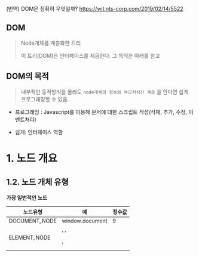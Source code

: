 (번역) DOM은 정확히 무엇일까? https://wit.nts-corp.com/2019/02/14/5522

## DOM

> Node개체를 계층화한 트리
>
> 이 트리(DOM)은 인터페이스를 제공한다. 그 목적은 아래를 참고



## DOM의 목적 

> 내부적인 동작방식을 몰라도 `node개체의 정보와 부모자식간 계층` 을 안다면 쉽게 프로그래밍할 수 있음.

- 프로그래밍 : Javascript를 이용해 문서에 대한 스크립트 작성(삭제, 추가, 수정, 이벤트처리)

- 쉽게: 인터페이스 역할

# 1. 노드 개요





## 1.2. 노드 개체 유형

**가장 일번적인 노드**

| 노드유형               | 예                                                           | 정수값 |
| ---------------------- | ------------------------------------------------------------ | ------ |
| DOCUMENT_NODE          | window.document                                              | 9      |
| ELEMENT_NODE           | <body>, <a>, <p>, <script> 등등                              | 1      |
| ATTRIBUTE_NODE         | <div class="ab"> 에서 class="ab"                             | 2      |
| TEXT_NODE              | <p>Hi</p> 에서 HI (줄바꿈과 공백을 포함한 HTML문서 내의 텍스트문자) | 3      |
| DOCUMENT_FRAGMENT_NODE | document.createDocumentFragment()                            | 11     |
| DOCUMENT_TYPE_NODE     | <!DOCTYPE html>                                              | 10     |

<img src="./img/노드유형.png">

​	

- ATTRIBUTE_NDOE는 실제 DOM 트리구조의 일부가 아님(역사적인 이유로 목록에 포함될 뿐)
  - DOM4 에서 사용금지됨
- COMMENT_NODE는 거의 TEXT_NODE(개행포함함)와 동일

| 인터페이스 / 생성자                           | nodeType | 예시(뒤에 _NODE가 붙지만 생략) |      |
| --------------------------------------------- | -------- | ------------------------------ | ---- |
| HTML * Element()    (예: HTMLBodyElement()  ) | 1        | Element                        |      |
| Text()                                        | 3        | TEXT                           |      |
| Attr()                                        | 2        | ATTRIBUTE                      |      |
| HTMLDocument()                                | 9        | DOCUMENT                       |      |
| DocumentFragment()                            | 11       | DOCUMENT_FRAGMENT              |      |
| DocumentType()                                | 10       | DOCUMENT_TYPE                  |      |



## 1.3. Node 개체로부터 상속받은 하위 노드 개체

<img src="./img/NODE TREE.png">

```
Object
  └ Node
      ├ Element(1)
      │     └ HTMLElement 
      │             └ 겁나많아 (HTML*Element , * 자리에 들어갈 단어: Head, Body, Title, Input, Table, Paragraph, 등등)       ├ Attr
      ├ Attr(2)
      ├ CharacterData
      │     └ Text(3)
      │     └ Comment(8)
      ├ Docuement(9)
      │     └ HTMLDocuement
      ├ Docuement(9)
      └ DocuementFragment        
   
```



## 1.4. 노드를 다루자 (속성 및 메서드)

1. Node

   - 속성
     - childNodes
     - firstChild
     - nextSibling
     - **nodeName**
     - **nodeType**
     - nodeValue
     - parentNode
     - previousSibling

   - 메서드

     - appendChild()

     - cloneNode()

     - compareDocumentPosition()

     - contains()

     - hasChildNodes()

     - insertBefore()

     - isEqualNode()

     - removeChild()

     - replaceChild()

       

2. Document 

   - 메서드
     - document.createElement()
     - document.createTextNode()

3. HTML * Element

   - 속성
     - innerHTML
     - outerHTML
     - textContent
     - innerText
     - outerText
     - firstElementChild
     - lastElementChild
     - nextElementChild
     - previousElementChild
     - children
   - 메서드
     - insertAdjacentHTML()

## 1.5 노드 유형과 이름 식별하기

- **모든 노드는 Node개체로 부터 상속받기 때문에 nodeType과 nodeName 속성을 갖는다.**
- 



## 1.6 노드 값 

## 1.6.1. value값의 종류

| 노드유형          |                                               |
| ----------------- | --------------------------------------------- |
| Text 또는 Comment | nodeValue 값: 텍스트                          |
| div, span, a, p   | nodeValue 값: null                            |
| input, select     | nodeValue 값: null ,      value속성값을 사용. |

- [Q] textContent와 nodeValue의 차이는?

  [A] 아래표 3행에 답이 있음



## 1.6.2.  [ (inner/outer), (Text/HTML) ] , textContent

| **textContent**                                              | **innerText**                                                | innerHTML                                                    |
| ------------------------------------------------------------ | ------------------------------------------------------------ | ------------------------------------------------------------ |
| **Text, Comment노드면)    <br>Node.nodeValue 값을 리턴**     |                                                              | 단순 텍스트를 생성할 거면 권장X<br>HTML파서는 많은 성능악화를 불러옴 |
| **자식요소가 많은 노드면)<br> 각 자식노드들의 Node.nodeValue값을 병합한 값을 리턴** |                                                              |                                                              |
| **<script> <style> 내부의 텍스트들도 포함하여 리턴함**       | **사람이 읽을 수 있는 요소만 리턴<br>hidden처리된 요소는 리턴하지 않음** | HTML태그 전부를 텍스트로 보여줌                              |
| **document와 document_node 타입일 경우 null리턴**            |                                                              |                                                              |
| **XSS공격 위험이 없음**                                      |                                                              |                                                              |

| 메소드명           | 설명                                                         | 사용법                                                    | 특징                                                       |
| ------------------ | ------------------------------------------------------------ | --------------------------------------------------------- | ---------------------------------------------------------- |
| innerHTML          | [create]<br/>1. element와 text 노드 생성<br>2. DOM에 추가(자식노드를 교체) | ${element}.innerHTML = '\<strong>Hi\</strong>'            | 상단 표 참고                                               |
| outerHTML          | [create]<br/>1. element와 text 노드 생성<br>2. DOM에 추가(현 노드까지 교체) |                                                           | [read]<br/>현 노드포함 리턴됨.                             |
| textContent        | [create]<br>1. text노드 생성<br>2. DOM에 추가(자식노드를 교체) | ${element}.textContent = 'Hello'                          | [read]<br/>읽을 수 없는 요소**도** 리턴<br>위 표 1열 참고  |
| innerText          | [create]<br>위 textContent와 동일<br>\<script> 태그노드에서는 동작 안함 | ${element}.innerText = 'Hello'                            | [read]<br/>읽을 수 있는 요소**만** 리턴<br/>위 표 2열 참고 |
| outerText          | [create]<br/>1. text 노드 생성<br/>2. DOM에 추가(현 노드포함 교체됨) |                                                           | [read]<br>위와 동일                                        |
| insertAdjacentHTML | option, string 순으로 파라미터를 받음<br>열린태그 , 닫힌태그를 대상으로 앞 뒤에 노드를 추가할 수 있다 | option종류 : beforebegin, afterbegin, beforeend, afterend | 부모 요소를 갖지 않을 경우<br> 위 1, 4번째 옵션사용 불가   |



## 1.6.3. 자식노드를 선택하는 방법

| 텍스트, 주석을 무시하는 속성 | 텍스트, 주석을 신경쓰는 속성 |
| ---------------------------- | ---------------------------- |
| parentElement                | parentNode                   |
| children                     | childNodes                   |
| firstElementChild            | firstChild                   |
| lastElementChild             | lastChild                    |
| nextElementSibling           | nextSibling                  |
| previousElementSibling       | previousSibling              |

- childElementCount 는 자식요소들의 갯수를 셀 때 유용함.





## 1.7 ElementNode, TextNode 생성 (create * 메소드 사용하여)


### 추가는 1.10 에서 다룸

```js
var elementNode = document.createElement('div');
var textNode = document.createTextNode('Hi');
var commentNode = document.createComment('안녕');
console.log(elementNode, elementNode.nodeType, elementNode.nodeName);
console.log(textNode, textNode.nodeType, textNode.nodeName);
console.log(commentNode, commentNode.nodeType, commentNode.nodeName);

console.dir(elementNode)
console.dir(textNode)
console.dir(commentNode)
/*
createElement('{tagName}')
	1. Element 개체를 생성
	2. Element 개체의 tagName 속성값과 createElementt의 파라미터와 동일하다

createAttribute는 사용금지
	1. 대신 setAttribute, gettAttribute, removeAttribute 를 사용한다

createComment() 메소드도 존재함
*/
```

- `console.log는 요소를 HTML과 같은 트리 구조로 출력합니다.`
- `console.dir은 요소를 JSON과 같은 트리 구조로 출력합니다.`



## 1.10 노드개체 추가하기 

| 메소드                                              | 설명                     | 특징                                                         |
| --------------------------------------------------- | ------------------------ | ------------------------------------------------------------ |
| appendChild(대상노드)                               | 마지막 자식노드로 추가됨 | append() 와 동일한 기능이나 append()는 InterExplorer11에서 불가능하여 잘 안씀 |
| insertBefore(대상노드, 자식노드中 타겟이 되는 노드) |                          |                                                              |
| prepend()                                           |                          |                                                              |
| before()                                            |                          |                                                              |
| after()                                             |                          |                                                              |



## 1.11 노드 제거/교체

> 노드자신.removeChild(자식노드)
>
> 노드자신.replaceChild(새 자식노드, 기존 자식노드)

- 위 두개 메소드는 리턴값으로 제거되는 대상노드 / 교체되는 대상노드 를 리턴한다.
- 또한 이 대상노드들은 위 두 메소드가 실행된 이후에도 접근할 수 있다.

## 1.12 노드 복사

> var clone = 현노드.cloneNode(); // 자기 자신만 복사
>
> var clone = 현노드.cloneNode(true); //자식까지 모두 복사

- 현 노드의 속성값 전부가 복제된다.(인라인 이벤트포함)
- addEventListener() 나 node.onclick 으로 추가된 것은 복제되지 않는다.
- 요소ID도 복사되기 때문에 요소ID가 중복되는 것을 주의하자



## 1.13 노드컬렉션에 대한 이해 _ 이절의 마지막에 표로 정리해놓음

<a href="https://devsoyoung.github.io/posts/js-htmlcollection-nodelist">링크</a>

**1.13.1 HTMLCollection**

- 문서 내에 순서대로 정렬된 노드의 컬렉션
- 유사배열임. 배열이 아니므로 array.prototype의 모든 메서드를 사용할 수 없음
- 배열처럼 인덱스로 접근가능
- 배열 구조분해나 `Array.from()`으로 `HTMLCollection`으로부터 배열을 생성해서 해당 메서드를 사용할 수 있습니다.

```js
const collection = document.body.children;

// Array Destructuring을 사용
[...collection].map(node => node.tagName);
> (8) ["SCRIPT", "DIV", "SCRIPT", "DIV", "SCRIPT", "SCRIPT", "SCRIPT", "SCRIPT"]

// Array.from()을 사용
Array.from(collection).map(node => node.tagName);
> (8) ["SCRIPT", "DIV", "SCRIPT", "DIV", "SCRIPT", "SCRIPT", "SCRIPT", "SCRIPT"]
```

**요소접근방법**

```html
<body>
  <div name="myDiv"></div>
  <div name="my Div"></div>
  <div name="3"></div>
</body>
```

- name속성값으로 위 첫번째 <div>태그를 선택할 수 있음.(두번째, 세번째 <div>태그의 name속성값은 불가능)

- 별도의 대안으로 namedItem( ),  item( ) 을 사용할 수 있음

  ```js
  const collection = document.body.children;
  
  console.log(collection.myDiv); // <div name="myDiv"></div>
  console.log(collection.3);     // Uncaught SyntaxError: Unexpected number
  
  //별도의 대안1
  console.log(collection.namedItem("my Div")); // <div name="my Div"></div>
  console.log(collection.namedItem(3));        // <div name="3"></div>
  
  //별도의 대안2
  console.log(collection.item(0));
  ```



## Node 컬렉션정리표

|                | HTMLCollection                                               | NodeList                                                     |      |
| -------------- | ------------------------------------------------------------ | ------------------------------------------------------------ | ---- |
| **특징**       | 문서에 배치된 HTML태그 순서대로 정렬됨                       | 문서에 배치된 HTML태그 순서대로 정렬됨                       |      |
|                | 유사배열(**foreach**, **map**사용불가)                       | 유사배열(**map**사용불가)<br>`forEach`,`entries()`, `keys()`, `values()` 사용가능 |      |
|                | Live Collection                                              | Live Collection<br>**querySelectorAll( ) 만 예외**           |      |
|                | length속성                                                   | length속성                                                   |      |
| **얻는 방법**  | Element.**children**<br>document.all<br/>document.images<br/>document.links<br/>document.scripts<br/>document.styleSheets<br/> | Element.**childNodes**         (live콜렉션)<br>Element.**querySelectorAll**(static콜렉션)<br/>document.**querySelectorAll**(static콜렉션) |      |
| **배열로변환** | 배열구조분해, Array.from( ) 이용한다                         | 배열구조분해, Array.from( ) 이용한다                         |      |
| **요소접근법** | collection['nam속성값'] <br>collection[idx]<br>collection.item(idx) | nodeList[0]<br/>nodeList.item(0)                             |      |
| 요소의 타입    | Element                                                      | Element, Text, Comment                                       |      |

- HTMLCollection타입인  children속성은 자식이 없는경우라도 null이 아닌 빈 HTMLCollection 개체를 갖음





## 1.14 직계자식만 선택하기

> childNodes 속성: NodeList 타입
>
> 1.6.3 참고

## 1.15 노드컬렉션을 JS배열로 변환

- JS배열로 변환하는 목적:
  1. DOM에 국한되지 않은 리스트 스냅샷을 만들 수 있게 해준다.
  2. Array개체가 제공하는 매서드를 사용할 수 있다
     - foreach, pop, map, reduce
- Array.prototype.slice() 로 파라미터를 주지 않으면 아무것도 슬라이스하지 않고 배열을 리턴

~~~html
<!DOCTYPE html>
<html lang="en">
<head>
    <meta charset="UTF-8">
    <meta http-equiv="X-UA-Compatible" content="IE=edge">
    <meta name="viewport" content="width=device-width, initial-scale=1.0">
    <title>Document</title>
</head>
<body>
    
<a href=""></a>
<script>
    console.log(Array.isArray(Array.prototype.slice.call(document.links)));
    console.log(Array.isArray(Array.prototype.slice.call(document.querySelector('a'))));
</script>

</body>

</html>
~~~



## 1.16 노트탐색

1.6.3 참고



## 1.17 contain()와 compareDocumentPosition()으로 DOM트리 내의 Node위치를 확인하기

> 조상노드.contains(타겟노드)
>
> 리턴: true / false

> 현재노드.compareDocument(타겟노드)
>
> 리턴값
>
> 0: 동일Element
>
> 1: 동일문서에 없음
>
> 2: 타겟노드가 앞형제
>
> 4: 타겟노드가 뒤형제
>
> 8: 타겟노드가 조상임
>
> 16, 10 : 타겟노드가 자손임



## 1.18 두 노드가 동일한지 여부판단

현노드.isEqualNode(타겟노드)









# 2. document노드

- DOM의 시작점
- 문서전체를 의미
- 인터페이스임 (규격일 뿐)
- 실제 사용은 Document개체가 아닌 Document개체를 상속한 **HTMLDocument**를 사용함.

~~~js
console.log(window.document.constructor); // function HTMLDocument() 출력
console.log(window.document.nodeType);    // Document_NODE에 매핑값인 9출력
~~~

[정리]

HTMLDocument() 생성자호출로 Document_NODE인 window.document 객체 (전역객체 window생략해서 걍 document 객체 라고 써도 됨) 가 생성됨. 

document 개체는 Document개체와 다름. 분명히 구별할 것. Document

## 2.2 HTMLDocument의 속성 및 메서드(상속포함)

```js
//document own properties
console.log(Object.keys(document).sort());

//document own properties & inherited properties
var documentPropertiesIncludeInherited = [];
for (var p in document) {
    documentPropertiesIncludeInherited.push(p);
}
console.log(documentPropertiesIncludeInherited.sort());

//documment inherited properties only
var documentPropertiesOnlyInherited = [];
for (var p in document) {
    if (!document.hasOwnProperty(p)) {
        documentPropertiesOnlyInherited.push(p);
    }
}
console.log(documentPropertiesOnlyInherited.sort());
```



## 2.3 document개체의 속성

```js
var d = document;
console.log('title = ' +d.title);
console.log('url = ' +d.URL);
console.log('referrer = ' +d.referrer);
console.log('lastModified = ' +d.lastModified);
```



## 2.4 [DOM상에서] document의 2개의 자식노드

- docType
- <html>태그라는 하나의 element

```js
//This is the doctype/DTD
console.log(document.childNodes[0].nodeType); //logs 10, which is a numeric key mapping to DOCUMENT_TYPE_NODE

//This is the <html> element
console.log(document.childNodes[1].nodeType); //logs 1, which is a numeric key mapping to ELEMENT_TYPE_NODE

```



## 2.5 [개체의 속성상에서] document의 속성

~~~js
console.log(document.doctype); // logs DocumentType {nodeType=10, ownerDocument=document, ...}

console.log(document.documentElement); // logs <html lang="en">

console.log(document.head); // logs <head>

console.log(document.body); // logs <body>
~~~

## 2.7 문서내 포커스를 가지고 있거나 활성상태인 노드에 대한 접근

~~~js
//set focus to <textarea>
document.querySelector('textarea').focus();

//get reference to element that is focused/active in the document
console.log(document.activeElement); //logs <textarea>
~~~

## 2.8 document 혹은 element가 포커스를 가지고 있는지 판별

```js
//If you keep focus on the window/tab that has the document loaded its true. If not it's false.
setTimeout(function(){console.log(document.hasFocus())},5000);
```

## 2.9 최상위/전역 개체로 접근

```js
console.log(document.defaultView) //reference, head JS object. Would be window object in a browser.
```

## 2.10 element에서 document로 접근

~~~
<iframe src="http://someFileServedFromServerOnSameDomain.html"></iframe>
<script>
    console.log(document.body.ownerElement);
	console.log(window.frames[0].document.body.ownerElement)
</script>
~~~





# 3장 Element노드

## 3.3 Element 생성

```js
var elementNode = document.createElement('textarea'); //HTMLTextAreaElement() constructs <textarea>
document.body.appendChild(elementNode);

console.log(document.querySelector('textarea')); //verify it's now in the DOM
```

## 3.4. Element 노드의 속성

- tagName
- nodeName

두 속성이 값이 같다. 대문자로 나타난다.

## 3.5. Attribute 및 값에 대한 리스트/컬렉션 얻기

[attributes 속성]

> Attr노드의 컬렉션임(리스트)
>
> 리스트이나 정확한 타입명은 NameNodeMap임
>
> 유사배열컬렉션임
>
> length속성을 가짐
>
> option 엘리먼트의 경우 다음의 예에서 selected속성은 속성값을 갖지 않는다.
>
> <option selected>foo</option>
>
> option 엘리먼트의 경우 다음의 예에서 selected속성은 속성값을 갖는다.
>
> <option selected="selected">foo</option>

```js
<a href='#' title="title" data-foo="dataFoo" class="yes" style="margin:0;" foo="boo"></a>
    <script>
        var atts = document.querySelector('a').attributes;
        for (var i = 0; i < atts.length; i++) {
            console.log(atts[i].nodeName + '(' + atts[i].nodeType + ')' + '=' + atts[i].nodeValue);
        }
    </script>
```





## 3.6. Attribute값 get, set, remove

- 값을 null, ''(빈문자열) 로 설정하지 말고 removeAttribute로 설정하라
- body Element의 경우 attribute가 엘리먼트 노드의 개체속성으로 접근을 할 수 있지만(document.body.id, document.body.className) 지양하고 getAttribute, setAttribute, removeAtttribute를 사용할 것.

```html
<a href='#' title="title" data-foo="dataFoo" style="margin:0;" class="yes" foo="boo" hidden="hidden">#link</a>
<script>
var atts = document.querySelector('a');

//remove attributes
atts.removeAttribute('href');
atts.removeAttribute('title');
atts.removeAttribute('style');
atts.removeAttribute('data-foo');
atts.removeAttribute('class');
atts.removeAttribute('foo'); //custom attribute
atts.removeAttribute('hidden'); //boolean attribute

//set (really re-set) attributes
atts.setAttribute('href','#');
atts.setAttribute('title','title');
atts.setAttribute('style','margin:0;');
atts.setAttribute('data-foo','dataFoo');
atts.setAttribute('class','yes');
atts.setAttribute('foo','boo');
atts.setAttribute('hidden','hidden'); //boolean attribute requires sending the attribute as the value too

//get attributes
console.log(atts.getAttribute('href'));
console.log(atts.getAttribute('title'));
console.log(atts.getAttribute('style'));
console.log(atts.getAttribute('data-foo'));
console.log(atts.getAttribute('class'));
console.log(atts.getAttribute('foo'));
console.log(atts.hasAttribute('hidden'));

</script>
```



## 3.7 attribute를 가지고 있나

- 없는 속성에 대해 true를 반환

```html
<a href='#' title="title" data-foo="dataFoo" style="margin:0;" class="yes" foo></a>
<script>
	var atts = document.querySelector('a');
    console.log(
        atts.hasAttribute('href'),
        atts.hasAttribute('title'),
        atts.hasAttribute('style'),
        atts.hasAttribute('data-foo'),
        atts.hasAttribute('class'),
        atts.hasAttribute('foo') //Notice this is true regardless if a value is defined 
    )
</script>
```

- Boolean attribute (checked)에 대해서도 유의미하게 사용됨.
- 위의 없는 속성에 대한 처리와 혼동하지 말것
- checked 없음 => false 반환
- checked 있음 => true 반환

```html
<input type="checkbox" checked></input>
<script>
    var atts = document.querySelector('input');
	console.log(atts.hasAttribute('checked')); //logs true
</script>
```



## 3.8. class Attribute값에 대해 리스트 얻기

- className은 클래스명 전부를 공백으로 연결한 문자열임.
- classList 은 DOMTokenList 타입으로 `유사 배열 컬렉션`임
  - length속성
  - 읽기전용이지만 add(), remove(), contains(), toggle() 메서드를 사용해서 변경가능함

```html
<div class="big brown bear"></div>

<script>
	var elm = document.querySelector('div');
    console.log(elm.classList); //big brown bear {0="big", 1="brown", 2="bear", length=3, ...}
    console.log(elm.className); //logs 'big brown bear'
</script>
```

## 3.9. class 속성 추가/제거/토글, 포함여부

classList.add('속성명')

classList.remove('속성명')

classList.toggle('속성명')

classList.contains('속성명')

```html
<div class="dog"></div>
<scriptt>
	var elm = document.querySelector('div');
    elm.classList.add('cat');
    elm.classList.remove('dog');
    elm.classList.toggle('bug');
    console.log(elm.className); // 'cat'
</scriptt>
```



## 3.10 data-* attribute 값 가져오고 세팅하기

- html 태그상의 data속성중 하이픈(-) 이 있는 경우는 javascript에서 카멜케이스로 대체된다.
- 예) foo-foo  -> fooFoo
- HTMLElement.dataset  은 DOMStringMap 개체를 리턴한다.
- 삭제는 delete dataset.fooFoo
- getAttribute/ setAttribute/ removeAttribute/ hasAttribute는 언제나 사용가능하다.

```html
<div data-foo-foo="foo" data-bar-bar="bar"></div>
<script>
	var elm = document.querySelector('div');

    //get
    console.log(elm.dataset.fooFoo); //logs 'foo'
    console.log(elm.dataset.barBar); //logs 'bar'

    //set
    elm.dataset.gooGoo = 'goo';
    console.log(elm.dataset); //logs DOMStringMap {fooFoo="foo", barBar="bar", gooGoo="goo"}

    //what the element looks like in the DOM 
    console.log(elm) //logs <div data-foo-foo="foo" data-bar-bar="bar" data-goo-goo="goo">
</script>
```



# 4장. Element 선택하기

## (1.13 표 참고)

## 4.1. 특정Element 노드 하나 선택하기

| 주체                 | 메소드                                 | 설명     | 특징                                                        |
| -------------------- | -------------------------------------- | -------- | ----------------------------------------------------------- |
| document,<br>element | Element **querySelector**(cssSelector) | 단일선택 | cssSelector자리 예)<br>  #score>tbody>tr>td:n th-of-type(2) |
| document             | Element **getElementById**(cssID)      | 단일선택 |                                                             |



## 4.2. Element노드 리스트 선택하기

- 아래 메소드 전부 Element에도 정의되어있다.

| 주체                 | 메소드                                      | 설명     | 특징                                                         |
| -------------------- | ------------------------------------------- | -------- | ------------------------------------------------------------ |
| document,<br>element | NodeList **querySelectorAll**()             | 다중선택 | static상태, 문서 스냅샷임, <br>문서의 변경내용을 반영하지 않음 |
| document,<br>element | HTMLCollection **getElementsByTagName**()   | 다중선택 | Live상태                                                     |
| document,<br>element | HTMLCollection **getElementsByClassName**() | 다중선택 | Live상태                                                     |
| document             | NodeList **getElementsByName**()            | 다중선택 |                                                              |

- name 속성을 갖는 element( form, img, frame, embed, object )를 선택할 때 getElementsByName를 사용한다.

## 4.3.  컨텍스트 기반 Element선택

- 위 두개의 표에서 주체에 element가 있는 메소드의 경우 DOM트리를 특정부분으로 제한할 수 있다. 즉, 컨텍스트를 선택할 수 있다.



## 4.6. Element.matches 로 검증하기

```html
<ul id="birds">
  <li>Orange-winged parrot</li>
  <li class="endangered">Philippine eagle</li>
  <li>Great white pelican</li>
</ul>

<script type="text/javascript">
  var birds = document.getElementsByTagName('li');

  for (var i = 0; i < birds.length; i++) {
    if (birds[i].matches('.endangered')) {
      console.log('The ' + birds[i].textContent + ' is endangered!');
    }
  }
</script>
```



# 5. Element 노드의 Geometry 와 스크롤링 Geometry

## 5.1. 개요

Element노드의 지오메트리를 측정하고 조작하는 API를 제공함.

## 5.2. offsetParent기준으로 element의 offsetTop및 offsetLeft 값을 가져오기





# 6. 인라인스타일 (Element노드에 한해서)

## 6.1. 개요

Element의 style에 접근하는 방법

**Element.style** 의 개체유형:  CSSStyleDeclaration(오직 인라인스타일을 위한 개체)

```html
<div style="background-color:red;border:1px solid black;height:100px;width:100px;"></div>
<script>
	var divStyle = document.querySelector('div').style; 

    //logs CSSStyleDeclaration {0="background-color", ...}
    console.log(divStyle);
</script>
```



## 6.2. get/set/remove CSS속성

CSS)  background-color 속성명

Javascript) backgroundColor 로 camelCase를 사용한다.

- Element.style에 대해서 getProperty, setProperty, removeProperty 를 사용한다.

```html
<script>
    var divStyle = document.querySelector('div').style; 
	divStyle.backgroundColor = 'red'
    divStyle.setProperty('속성명', '값')
    divStyle.getProperty('속성명', '값')
    divStyle.removeProperty('속성명', '값')
</script>


```



## 6.3 CSS속성값 여러개 일일이 바꾸기 귀찮을 때, 일괄변경

방법A) Element.style.cssText 속성값

방법B) Element의 setAttribute 로 설정,제거 모두 가능

```html
<script>
    var div = document.querySelector('div');
    var divStyle = div.style;

    //set using cssText
    divStyle.cssText = 'background-color:red;border:1px solid black;height:100px;width:100px;';
    //get using cssText
    console.log(divStyle.cssText);
    //remove
    divStyle.cssText = '';

    //exactly that same outcome using setAttribute() and getAttribute()

    //set using setAttribute
    div.setAttribute('style','background-color:red;border:1px solid black;height:100px;width:100px;');
    //get using getAttribute
    console.log(div.getAttribute('style'));
    //remove
    div.setAttribute('style','');
</script>
```



## 6.4. getComputedStyle() 을 사용하여 element의 계산된 스타일(계층화된 것을 포함한 실제 스타일) 가져오기



## 6.5 class 및 id를 사용하여 CSS적용하기

- class의 경우) Element.classList.add('클래스명')
- id의 경우) Element.setAttribute('id', 'id명')






























































